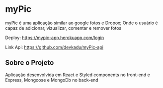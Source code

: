 # myPic

myPic é uma aplicação similar ao google fotos e Dropox; Onde o usuário é capaz de adicionar, vizualizar, comentar e remover fotos 

Deploy: https://mypic-app.herokuapp.com/login

Link Api: https://github.com/devkadu/myPic-api

## Sobre o Projeto
Aplicação desenvolvida em React e Styled components no front-end e Express, Mongoose e MongoDb no back-end


